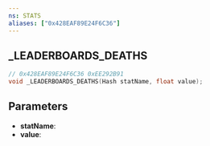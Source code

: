 ```yaml
---
ns: STATS
aliases: ["0x428EAF89E24F6C36"]
---
```

## _LEADERBOARDS_DEATHS

```c
// 0x428EAF89E24F6C36 0xEE292B91
void _LEADERBOARDS_DEATHS(Hash statName, float value);
```


## Parameters
* **statName**: 
* **value**: 

